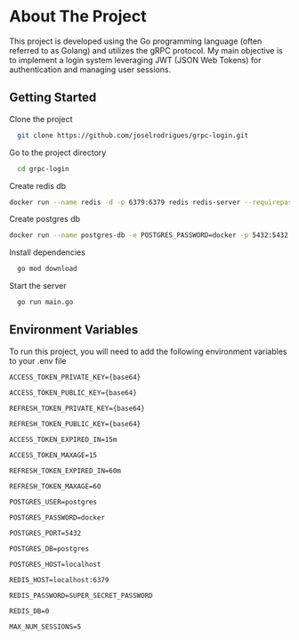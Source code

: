 
# About The Project

This project is developed using the Go programming language (often referred to as Golang) and utilizes the gRPC protocol. My main objective is to implement a login system leveraging JWT (JSON Web Tokens) for authentication and managing user sessions.

## Getting Started

Clone the project

```bash
  git clone https://github.com/joselrodrigues/grpc-login.git
```

Go to the project directory

```bash
  cd grpc-login
```

Create redis db

```bash
docker run --name redis -d -p 6379:6379 redis redis-server --requirepass "SUPER_SECRET_PASSWORD"
```

Create postgres db

```bash
docker run --name postgres-db -e POSTGRES_PASSWORD=docker -p 5432:5432 -d postgres
```

Install dependencies

```bash
  go mod download
```

Start the server

```bash
  go run main.go
```


## Environment Variables

To run this project, you will need to add the following environment variables to your .env file

`ACCESS_TOKEN_PRIVATE_KEY={base64}`

`ACCESS_TOKEN_PUBLIC_KEY={base64}`

`REFRESH_TOKEN_PRIVATE_KEY={base64}`

`REFRESH_TOKEN_PUBLIC_KEY={base64}`

`ACCESS_TOKEN_EXPIRED_IN=15m`

`ACCESS_TOKEN_MAXAGE=15`

`REFRESH_TOKEN_EXPIRED_IN=60m`

`REFRESH_TOKEN_MAXAGE=60`

`POSTGRES_USER=postgres`

`POSTGRES_PASSWORD=docker`

`POSTGRES_PORT=5432`

`POSTGRES_DB=postgres`

`POSTGRES_HOST=localhost`

`REDIS_HOST=localhost:6379`

`REDIS_PASSWORD=SUPER_SECRET_PASSWORD`

`REDIS_DB=0`

`MAX_NUM_SESSIONS=5`
